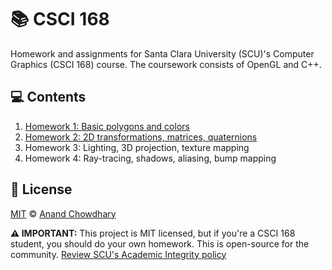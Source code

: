 # 📚 CSCI 168

Homework and assignments for Santa Clara University (SCU)'s Computer Graphics (CSCI 168) course. The coursework consists of OpenGL and C++.

## 💻 Contents

1. [Homework 1: Basic polygons and colors](https://github.com/AnandChowdhary/csci-168/tree/master/HW1)
2. [Homework 2: 2D transformations, matrices, quaternions](https://github.com/AnandChowdhary/csci-168/tree/master/HW2)
2. Homework 3: Lighting, 3D projection, texture mapping
4. Homework 4: Ray-tracing, shadows, aliasing, bump mapping

## 📄 License

[MIT](https://github.com/AnandChowdhary/csci-168/blob/master/LICENSE) © [Anand Chowdhary](https://anandchowdhary.com)

**⚠️ IMPORTANT:** This project is MIT licensed, but if you're a CSCI 168 student, you should do your own homework. This is open-source for the community. [Review SCU's Academic Integrity policy](https://www.scu.edu/academic-integrity/)
